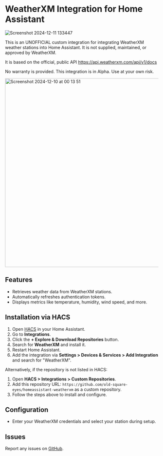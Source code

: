 # WeatherXM Integration for Home Assistant

![Screenshot 2024-12-11 133447](https://github.com/user-attachments/assets/58edb966-8d9c-4bc7-ba33-ad7cf983aba2)

This is an UNOFFICIAL custom integration for integrating WeatherXM weather stations into Home Assistant. It is not supplied, maintained, or approved by WeatherXM.

It is based on the official, public API https://api.weatherxm.com/api/v1/docs

No warranty is provided. This integration is in Alpha. Use at your own risk.

<img width="620" alt="Screenshot 2024-12-10 at 00 13 51" src="https://github.com/user-attachments/assets/e2f2982e-1868-4e36-b688-f9037fda15ac">

## Features
- Retrieves weather data from WeatherXM stations.
- Automatically refreshes authentication tokens.
- Displays metrics like temperature, humidity, wind speed, and more.

## Installation via HACS
1. Open [HACS](https://hacs.xyz/) in your Home Assistant.
2. Go to **Integrations**.
3. Click the **+ Explore & Download Repositories** button.
4. Search for **WeatherXM** and install it.
5. Restart Home Assistant.
6. Add the integration via **Settings > Devices & Services > Add Integration** and search for "WeatherXM".

Alternatively, if the repository is not listed in HACS:
1. Open **HACS > Integrations > Custom Repositories**.
2. Add this repository URL: `https://github.com/old-square-eyes/homeassistant-weatherxm` as a custom repository.
3. Follow the steps above to install and configure.

## Configuration
- Enter your WeatherXM credentials and select your station during setup.

## Issues
Report any issues on [GitHub](https://github.com/old-square-eyes/homeassistant-weatherxm/issues).
